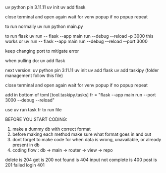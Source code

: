 uv python pin 3.11.11
uv init
uv add flask

close terminal and open again
wait for venv popup
if no popup repeat

to run normally
uv run python main.py

to run flask
uv run -- flask --app main run --debug --reload -p 3000    this works or
uv run -- flask --app main run --debug --reload --port 3000 

keep changing port to mitigate error

when pulling do:
uv add flask

<!--  -->
next version:
uv python pin 3.11.11
uv init
uv add flask
uv add taskipy
(folder management follow this file)

close terminal and open again
wait for venv popup
if no popup repeat

add in bottom of toml
[tool.taskipy.tasks]
fr = "flask --app main run --port 3000 --debug --reload"

use   uv run task fr   to run file


BEFORE YOU START CODING: 
1. make a dummy db with correct format
2. before making each method make sure what format goes in and out
3. dont forget to make code for when data is wrong, unavailable, or already present in db
4. coding flow : db -> main -> router -> view -> repo

delete is 204
get is 200
not found is 404
input not complete is 400
post is 201
failed login 401


<!-- 
uv run main.py
flask --app main run
flask --app main run --debug --reload (to test in) -->




